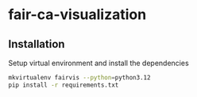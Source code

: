 # fair-ca-visualization


## Installation
Setup virtual environment and install the dependencies

```bash
mkvirtualenv fairvis --python=python3.12
pip install -r requirements.txt
```
